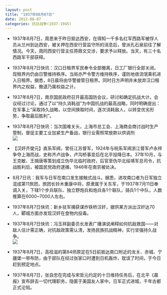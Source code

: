 ```yaml
---
layout: post
title: "1937年08月07日"
date: 2012-08-07
categories: 抗日战争(1937-1945)
---
```


<meta name="referrer" content="no-referrer" />

- 1937年8月7日，周恩来于昨日抵达西安，在得知一千多名红军西路军被俘人员从兰州到达西安，被关押在西安行营监守所的消息后，曾派孔石泉前往了解情况。今天，周同西安行营主任蒋鼎文交涉，要求予以释放。当天，有三十名西路军干部获释。 

- 1937年8月7日快讯：汉口日租界军民奉令全部撤离，日工厂银行全部关闭。现租界内仍由日警维持秩序。当局亦严令警方维持秩序，谨防地痞流氓乘机进入日租界。据悉，8日晨将由华警接管日租界。同时日方声明并未放弃汉口租界内之权益，撤退乃属权益之计。 

- 1937年8月7日，南京国民政府召开最高国防会议，研讨和确定抗战大计。会议经过讨论，通过了以“持久消耗战”为中国抗战的最高战略，同时明确提出：在军事上“采取持久战略，以空间换取时间，逐次消耗敌人，以转变优劣形势，争取最后胜利”。 

- 1937年8月7日快讯：当次国难关头，上海市总工会、上海商会商讨战时生产管制，督促主要工业加紧生产备战，银行业需照常放款以供调剂 <br/><img src="https://ww2.sinaimg.cn/large/aca367d8jw1dvo6n1ls2jj.jpg" />

- 【汉奸齐燮元】直系军阀，曾任江苏督军，1924年与皖系军阀浙江督军卢永祥争夺上海而战，史称齐卢战争，卢沟桥事变后在北平投降日本。37年10月，与王克敏、王揖唐等策划成立伪华北临时政府，后官至伪华北绥靖军总司令，抗战胜利后，被国民党政府逮捕，1946年在南京被处决。 

- 8月7日讯：我军与日军在南口发生接触式战斗。据悉，进攻南口者为日军独立混成第11旅团，旅团长铃木重康中将，原隶属于关东军，于1937年7月11日奉调入关，下辖1个步兵联队、独立野炮兵和炮兵各1个联队，骑兵1个中队，人数推算在6000~7000人左右。 

- 1937年8月7日快讯：新乡驻军捕获谋炸铁桥汉奸，据供某方派出汉奸达70人，郾城方面亦发现汉奸在食物内投毒。 

- 1937年8月7日快讯：冯玉祥副委员长发表广播演说阐释如何抗敌救国——对敌人估计需正确，对抗敌政策需认清，发扬民族抗战精神，实行坚强持久战争。 <br/><img src="https://ww3.sinaimg.cn/large/aca367d8jw1dvnzpbcux1j.jpg" />

- 1937年8月7日，高桂滋的第84师原定在5日前抵达南口附近的龙关、赤城、宁疆堡一带布防，由于部队在经过张家口时遭到日机轰炸，耽误了时间，于今日赶到预定地点。 

- 1937年8月7日，张自忠在完成与宋哲元约定的十日维持任务后，在北平《晨报》宣布辞去一切代理职务，隐匿于美国友人家中。日军正式进城，千年古都正式沦陷。 

